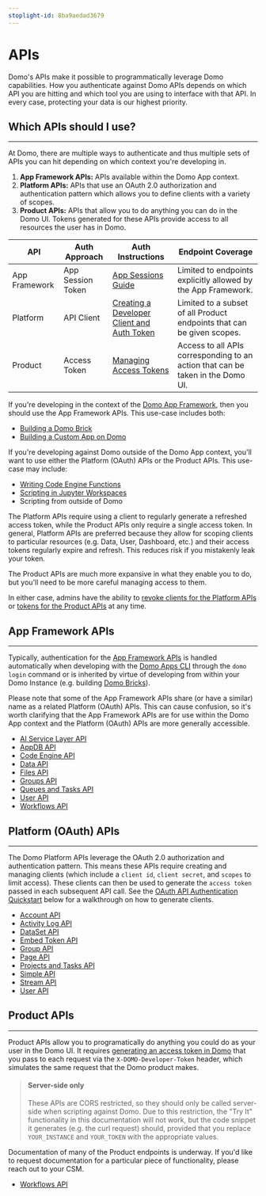 ```yaml
---
stoplight-id: 8ba9aedad3679
---
```


# APIs

Domo's APIs make it possible to programmatically leverage Domo capabilities. How you authenticate against Domo APIs depends on which API you are hitting and which tool you are using to interface with that API. In every case, protecting your data is our highest priority.

## Which APIs should I use?

---

At Domo, there are multiple ways to authenticate and thus multiple sets of APIs you can hit depending on which context you're developing in.

1. **App Framework APIs:** APIs available within the Domo App context.
2. **Platform APIs:** APIs that use an OAuth 2.0 authorization and authentication pattern which allows you to define clients with a variety of scopes.
3. **Product APIs:** APIs that allow you to do anything you can do in the Domo UI. Tokens generated for these APIs provide access to all resources the user has in Domo.

| API           | Auth Approach     | Auth Instructions                                                                                                | Endpoint Coverage                                                               |
| ------------- | ----------------- | ---------------------------------------------------------------------------------------------------------------- | ------------------------------------------------------------------------------- |
| App Framework | App Session Token | [App Sessions Guide](../Apps/App-Framework/Guides/app-sessions.md)                                               | Limited to endpoints explicitly allowed by the App Framework.                   |
| Platform      | API Client        | [Creating a Developer Client and Auth Token](https://developer.domo.com/portal/1845fc11bbe5d-api-authentication) | Limited to a subset of all Product endpoints that can be given scopes.          |
| Product       | Access Token      | [Managing Access Tokens](https://domo-support.domo.com/s/article/360042934494?language=en_US)                    | Access to all APIs corresponding to an action that can be taken in the Domo UI. |

If you're developing in the context of the [Domo App Framework](../Apps/App-Framework/Welcome.md), then you should use the App Framework APIs. This use-case includes both:

- [Building a Domo Brick](../Apps/DDX-Bricks/Quickstart/overview.md)
- [Building a Custom App on Domo](../Apps/App-Framework/Welcome.md)

If you're developing against Domo outside of the Domo App context, you'll want to use either the Platform (OAuth) APIs or the Product APIs. This use-case may include:

- [Writing Code Engine Functions](https://domo-support.domo.com/s/article/000005173?language=en_US)
- [Scripting in Jupyter Workspaces](../Data-Science/jupyter.md)
- Scripting from outside of Domo

The Platform APIs require using a client to regularly generate a refreshed access token, while the Product APIs only require a single access token. In general, Platform APIs are preferred because they allow for scoping clients to particular resources (e.g. Data, User, Dashboard, etc.) and their access tokens regularly expire and refresh. This reduces risk if you mistakenly leak your token.

The Product APIs are much more expansive in what they enable you to do, but you'll need to be more careful managing access to them.

In either case, admins have the ability to [revoke clients for the Platform APIs](https://domo-support.domo.com/s/article/000005240?language=en_US) or [tokens for the Product APIs](https://domo-support.domo.com/s/article/360042934494?language=en_US) at any time.

## App Framework APIs

---

Typically, authentication for the [App Framework APIs](../Domo-App-APIs/AppDB-API.md) is handled automatically when developing with the [Domo Apps CLI](../Apps/App-Framework/Tools/domo-CLI.md) through the `domo login` command or is inherited by virtue of developing from within your Domo Instance (e.g. building [Domo Bricks](../Apps/DDX-Bricks/Quickstart/overview.md)).

Please note that some of the App Framework APIs share (or have a similar) name as a related Platform (OAuth) APIs. This can cause confusion, so it's worth clarifying that the App Framework APIs are for use within the Domo App context and the Platform (OAuth) APIs are more generally accessible.

- [AI Service Layer API](../Domo-App-APIs/AI-Service-Layer-API.md)
- [AppDB API](../Domo-App-APIs/AppDB-API.md)
- [Code Engine API](../Domo-App-APIs/Code-Engine-API.md)
- [Data API](../Domo-App-APIs/Data-API.md)
- [Files API](../Domo-App-APIs/Files-API.md)
- [Groups API](../Domo-App-APIs/Groups-API.md)
- [Queues and Tasks API](../Domo-App-APIs/Queues-and-Tasks-API.md)
- [User API](../Domo-App-APIs/User-API.md)
- [Workflows API](../Domo-App-APIs/Workflows-API.md)

## Platform (OAuth) APIs

---

The Domo Platform APIs leverage the OAuth 2.0 authorization and authentication pattern. This means
these APIs require creating and managing clients (which include a `client id`, `client secret`, and `scopes` to limit access). These clients can then be used to generate the `access token` passed in each subsequent API call. See the [OAuth API Authentication Quickstart](#quickstart) below for a walkthrough on how to generate clients.

- [Account API](../API-Reference/Domo-APIs/Account-API.yaml)
- [Activity Log API](../API-Reference/Domo-APIs/Activity-Log-API.yaml)
- [DataSet API](../API-Reference/Domo-APIs/DataSet-API.yaml)
- [Embed Token API](../API-Reference/Embed-APIs/Embed-Token-API.yaml)
- [Group API](../API-Reference/Domo-APIs/Group-API.yaml)
- [Page API](../API-Reference/Domo-APIs/Page-API.yaml)
- [Projects and Tasks API](../API-Reference/Domo-APIs/Projects-And-Tasks-API.yaml)
- [Simple API](../API-Reference/Domo-APIs/Simple-API.yaml)
- [Stream API](../API-Reference/Domo-APIs/Stream-API.yaml)
- [User API](../API-Reference/Domo-APIs/User-API.yaml)

## Product APIs

---

Product APIs allow you to programatically do anything you could do as your user in the Domo UI. It requires [generating an access token in Domo](https://domo-support.domo.com/s/article/360042934494?language=en_US) that you pass to each request via the `X-DOMO-Developer-Token` header, which simulates the same request that the Domo product makes.

<!-- theme: warning -->

> #### Server-side only
>
> These APIs are CORS restricted, so they should only be called server-side when scripting against Domo. Due to this restriction, the "Try It" functionality in this documentation will not work, but the code snippet it generates (e.g. the curl request) should, provided that you replace `YOUR_INSTANCE` and `YOUR_TOKEN` with the appropriate values.

Documentation of many of the Product endpoints is underway. If you'd like to request documentation for a particular piece of functionality, please reach out to your CSM.

- [Workflows API](../API-Reference/Product-APIs/Workflows.yaml)
